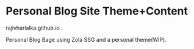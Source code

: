 # Personal Blog Site Theme+Content

rajivharlalka.github.io .

Personal Blog Bage using Zola SSG and a personal theme(WIP).
